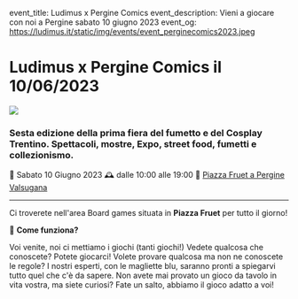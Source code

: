 event_title: Ludimus x Pergine Comics
event_description: Vieni a giocare con noi a Pergine sabato 10 giugno 2023
event_og: https://ludimus.it/static/img/events/event_perginecomics2023.jpeg

# Ludimus x Pergine Comics il 10/06/2023

![](https://ludimus.it/static/img/events/event_perginecomics2023.jpeg)

### Sesta edizione della prima fiera del fumetto e del Cosplay Trentino. Spettacoli, mostre, Expo, street food, fumetti e collezionismo.

📅 Sabato 10 Giugno 2023
🕰 dalle 10:00 alle 19:00
📍 [Piazza Fruet a Pergine Valsugana](https://goo.gl/maps/APjkTjqCtaK9mvCf8)

---

Ci troverete nell'area Board games situata in **Piazza Fruet** per tutto il giorno!

🎲 **Come funziona?**

Voi venite, noi ci mettiamo i giochi (tanti giochi!)
Vedete qualcosa che conoscete? Potete giocarci!
Volete provare qualcosa ma non ne conoscete le regole? I nostri esperti, con le magliette blu, saranno pronti a spiegarvi tutto quel che c'è da sapere.
Non avete mai provato un gioco da tavolo in vita vostra, ma siete curiosi? Fate un salto, abbiamo il gioco adatto a voi!